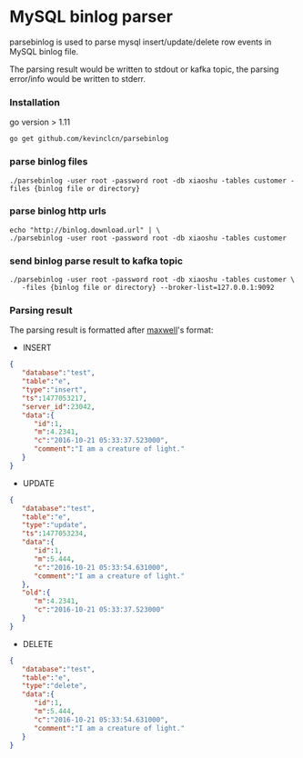 # MySQL binlog parser

parsebinlog is used to parse mysql insert/update/delete row events in MySQL binlog file. 

The parsing result would be written to stdout or kafka topic, the parsing error/info would be written to stderr.

### Installation

go version > 1.11

```
go get github.com/kevinclcn/parsebinlog

```

### parse binlog files
```
./parsebinlog -user root -password root -db xiaoshu -tables customer -files {binlog file or directory}

```

### parse binlog http urls

```
echo "http://binlog.download.url" | \
./parsebinlog -user root -password root -db xiaoshu -tables customer

```

### send binlog parse result to kafka topic

```
./parsebinlog -user root -password root -db xiaoshu -tables customer \
   -files {binlog file or directory} --broker-list=127.0.0.1:9092

```

### Parsing result

The parsing result is formatted after [maxwell](http://maxwells-daemon.io/dataformat/)'s format:

- INSERT

```json
{
   "database":"test",
   "table":"e",
   "type":"insert",
   "ts":1477053217,
   "server_id":23042,
   "data":{
      "id":1,
      "m":4.2341,
      "c":"2016-10-21 05:33:37.523000",
      "comment":"I am a creature of light."
   }
}

```

- UPDATE

```json
{
   "database":"test",
   "table":"e",
   "type":"update",
   "ts":1477053234,
   "data":{
      "id":1,
      "m":5.444,
      "c":"2016-10-21 05:33:54.631000",
      "comment":"I am a creature of light."
   },
   "old":{
      "m":4.2341,
      "c":"2016-10-21 05:33:37.523000"
   }
}

```

- DELETE

```json
{
   "database":"test",
   "table":"e",
   "type":"delete",
   "data":{
      "id":1,
      "m":5.444,
      "c":"2016-10-21 05:33:54.631000",
      "comment":"I am a creature of light."
   }
}
```





